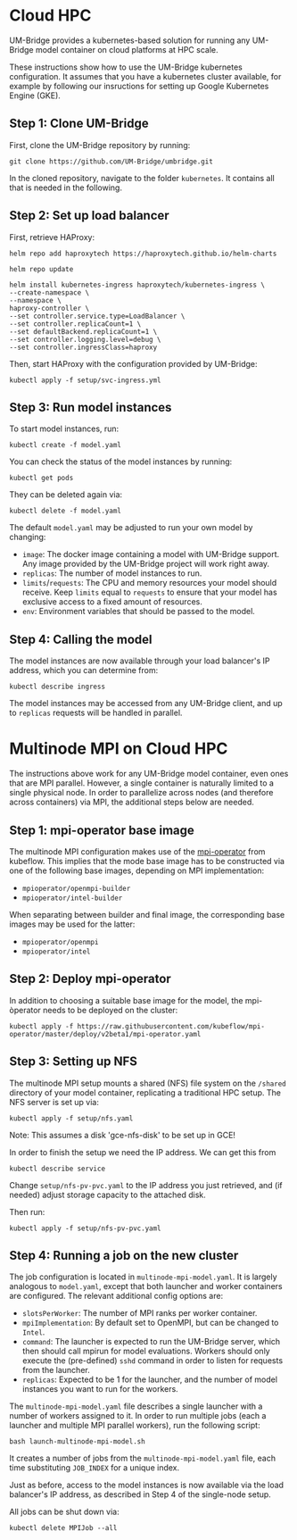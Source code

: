 # Cloud HPC

UM-Bridge provides a kubernetes-based solution for running any UM-Bridge model container on cloud platforms at HPC scale.

These instructions show how to use the UM-Bridge kubernetes configuration. It assumes that you have a kubernetes cluster available, for example by following our insructions for setting up Google Kubernetes Engine (GKE).

## Step 1: Clone UM-Bridge

First, clone the UM-Bridge repository by running:

```
git clone https://github.com/UM-Bridge/umbridge.git
```

In the cloned repository, navigate to the folder `kubernetes`. It contains all that is needed in the following.

## Step 2: Set up load balancer

First, retrieve HAProxy:

```
helm repo add haproxytech https://haproxytech.github.io/helm-charts
```

```
helm repo update
```

```
helm install kubernetes-ingress haproxytech/kubernetes-ingress \
--create-namespace \
--namespace \
haproxy-controller \
--set controller.service.type=LoadBalancer \
--set controller.replicaCount=1 \
--set defaultBackend.replicaCount=1 \
--set controller.logging.level=debug \
--set controller.ingressClass=haproxy
```

Then, start HAProxy with the configuration provided by UM-Bridge:

```
kubectl apply -f setup/svc-ingress.yml
```

## Step 3: Run model instances

To start model instances, run:

```
kubectl create -f model.yaml
```

You can check the status of the model instances by running:

```
kubectl get pods
```

They can be deleted again via:

```
kubectl delete -f model.yaml
```

The default `model.yaml` may be adjusted to run your own model by changing:
- `image`: The docker image containing a model with UM-Bridge support. Any image provided by the UM-Bridge project will work right away.
- `replicas`: The number of model instances to run.
- `limits`/`requests`: The CPU and memory resources your model should receive. Keep `limits` equal to `requests` to ensure that your model has exclusive access to a fixed amount of resources.
- `env`: Environment variables that should be passed to the model.

## Step 4: Calling the model

The model instances are now available through your load balancer's IP address, which you can determine from:

```
kubectl describe ingress
```

The model instances may be accessed from any UM-Bridge client, and up to `replicas` requests will be handled in parallel.

# Multinode MPI on Cloud HPC

The instructions above work for any UM-Bridge model container, even ones that are MPI parallel. However, a single container is naturally limited to a single physical node. In order to parallelize across nodes (and therefore across containers) via MPI, the additional steps below are needed.

## Step 1: mpi-operator base image

The multinode MPI configuration makes use of the [mpi-operator](https://github.com/kubeflow/mpi-operator) from kubeflow. This implies that the mode base image has to be constructed via one of the following base images, depending on MPI implementation:

- `mpioperator/openmpi-builder`
- `mpioperator/intel-builder`

When separating between builder and final image, the corresponding base images may be used for the latter:

- `mpioperator/openmpi`
- `mpioperator/intel`


## Step 2: Deploy mpi-operator

In addition to choosing a suitable base image for the model, the mpi-òperator needs to be deployed on the cluster:

```
kubectl apply -f https://raw.githubusercontent.com/kubeflow/mpi-operator/master/deploy/v2beta1/mpi-operator.yaml
```

## Step 3: Setting up NFS

The multinode MPI setup mounts a shared (NFS) file system on the `/shared` directory of your model container, replicating a traditional HPC setup. The NFS server is set up via:

```
kubectl apply -f setup/nfs.yaml
```

Note: This assumes a disk 'gce-nfs-disk' to be set up in GCE!

In order to finish the setup we need the IP address. We can get this from

```
kubectl describe service
```

Change `setup/nfs-pv-pvc.yaml` to the IP address you just retrieved, and (if needed) adjust storage capacity to the attached disk.

Then run:

```
kubectl apply -f setup/nfs-pv-pvc.yaml
```

## Step 4: Running a job on the new cluster

The job configuration is located in `multinode-mpi-model.yaml`. It is largely analogous to `model.yaml`, except that both launcher and worker containers are configured. The relevant additional config options are:

- `slotsPerWorker`: The number of MPI ranks per worker container.
- `mpiImplementation`: By default set to OpenMPI, but can be changed to `Intel`.
- `command`: The launcher is expected to run the UM-Bridge server, which then should call mpirun for model evaluations. Workers should only execute the (pre-defined) `sshd` command in order to listen for requests from the launcher.
- `replicas`: Expected to be 1 for the launcher, and the number of model instances you want to run for the workers.

The `multinode-mpi-model.yaml` file describes a single launcher with a number of workers assigned to it. In order to run multiple jobs (each a launcher and multiple MPI parallel workers), run the following script:

```
bash launch-multinode-mpi-model.sh
```

It creates a number of jobs from the `multinode-mpi-model.yaml` file, each time substituting `JOB_INDEX` for a unique index.

Just as before, access to the model instances is now available via the load balancer's IP address, as described in Step 4 of the single-node setup.

All jobs can be shut down via:

```
kubectl delete MPIJob --all
```
